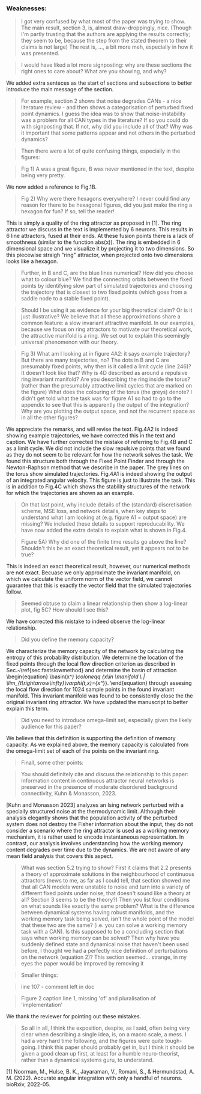 ### Weaknesses:

> I got very confused by what most of the paper was trying to show. The main result, section 3, is, almost draw-droppingly, nice. (Though I'm partly trusting that the authors are applying the results correctly; they seem to be, because the step from the stated theorem to their claims is not large) The rest is, ..., a bit more meh, especially in how it was presented.
>

> I would have liked a lot more signposting: why are these sections the right ones  to care about? What are you showing, and why?
>

We added extra senteces as the start of sections and subsections to better introduce the main message of the section.


> For example, section 2 shows that noise degrades CANs - a nice
literature review - and then shows a categorisation of perturbed fixed
point dynamics. I guess the idea was to show that noise-instability was a
 problem for all CAN types in the literature? If so you could do with
signposting that. If not, why did you include all of that? Why was it
important that some patterns appear and not others in the perturbed
dynamics?
>

> Then there were a lot of quite confusing things, especially in the figures:
>

> Fig 1) A was a great figure, B was never mentioned in the text, despite being very pretty.

We now added a reference to Fig.1B.

> Fig 2) Why were there hexagons everywhere? I never could find any
reason for there to be hexagonal figures, did you just make the ring a hexagon for fun? If so, tell the reader!

This is simply a quality of the ring attractor as proposed in [1]. The ring attractor we discuss in the text is implemented by 6 neurons. This results in 6 line attractors, fused at their ends. 
At these fusion points there is a lack of smoothness (similar to the function abs(x)).
The ring is embedded in 6 dimensional space and we visualize it by projecting it to two dimensions.
So this piecewise straigh "ring" attractor, when projected onto two dimensions looks like a hexagon.


> Further, in B and C, are the blue lines numerical? How did you choose what to colour blue?
We find the connecting orbits between the fixed points by identifying slow part of simulated trajectories and choosing the trajectory that is closest to two fixed points (which goes from a saddle node to a stable fixed point).

> Should I be using it as evidence for your big theoretical claim? Or is it just illustrative?
We believe that all these approximations share a common feature: a slow invariant attractive manifold.
In our examples, because we focus on ring attractors to motivate our theoretical work, the attractive manifold is a ring.
We set out to explain this seemingly universal phenomenon with our theory.


> Fig 3) What am I looking at in figure 4A2: it says example
trajectory? But there are many trajectories, no? The dots in B and C are
 presumably fixed points, why then is it called a limit cycle (line
246)? It doesn't look like that? Why is 4D described as around a
repulsive ring invariant manifold? Are you describing the ring inside
the torus? (rather than the presumably attractive limit cycles that are
marked on the figure) What does the colouring of the torus (the greys)
denote? I didn't get told what the task was for figure A1 so had to go
to the appendix to see that this is apparently the output of the
integration? Why are you plotting the output space, and not the
recurrent space as in all the other figures?

We appreciate the remarks, and will revise the text.
Fig.4A2 is indeed showing example trajectories, we have corrected this in the text and caption.
We have further corrected the mistake of referring to Fig.4B and C as a limit cycle.
We did not include the slow repulsive points that we found as they do not seem to be relevant for how the network solves the task.
We found this structure both through the Fixed Point Finder and through the Newton-Raphson method that we describe in the paper.
The grey lines on the torus show simulated trajectories. 
Fig.4A1 is indeed showing the output of an integrated angular velocity.
This figure is just to illustrate the task. This is in addition to Fig.4C which shows the stability structures of the network for which the trajectories are shown as an example.


> On that last point, why include details of the (standard)
discretisation scheme, MSE loss, and network details, when key steps to
understand what I am looking at (e.g. figure A1 = output space) are
missing?
We included these details to support reproducability.
We have now added the extra details to explain what is shown in Fig.4.

> Figure 5A) Why did one of the finite time results go above the line?
Shouldn't this be an exact theoretical result, yet it appears not to be true?

This is indeed an exact theoretical result, however, our numerical methods are not exact.
Becuase we only approximate the invariant manifold, on which we calculate the uniform norm of the vector field, we cannot guarantee that this is exactly the vector field that the simulated trajectories follow.


> Seemed obtuse to claim a linear relationship then show a log-linear plot, fig 5C? How should I see this?

We have corrected this mistake to indeed observe the log-linear relationship.


> Did you define the memory capacity?

We characterize the memory capacity of the network by calculating the entropy of this probability distribution.
We determine the location of the fixed points through the local flow direction criterion as described in Sec.~\ref{sec:fastslowmethod}
and determine the basin of attraction
\begin{equation}
\basin(x^*) \coloneqq \{x\in \manifold \ | \lim_{t\rightarrow\infty}\varphi(t,x)=\{x^*\}\}.
\end{equation}
through assesing the local flow direction for 1024 sample points in the found invariant manifold.
This invariant manifold was found to be consistently close the the original invariant ring attractor.
We have updated the manuscript to better explain this term.

> Did you need to introduce omega-limit set, especially given the likely audience for this paper?

We believe that this definition is supporting the definition of memory capacity.
As we explained above, the memory capacity is calculated from the omega-limit set of each of the points on the invariant ring.

> Finall, some other points:
>

> You should definitely cite and discuss the relationship to this
paper: Information content in continuous attractor neural networks is
preserved in the presence of moderate disordered background
connectivity, Kuhn & Monasson, 2023.
>

[Kuhn and Monasson 2023] analyzes an Ising network perturbed with a specially structured noise at the thermodynamic limit.
Although their analysis elegantly shows that the population activity of the perturbed system does not destroy the Fisher information about the input, they do not consider a scenario where the ring attractor is used as a working memory mechanism, it is rather used to encode instantaneous representation. In contrast, our analysis involves understanding how the working memory content degrades over time due to the dynamics. We are not aware of any mean field analysis that covers this aspect.


> What was section 5.2 trying to show? First it claims that 2.2
presents a theory of approximate solutions in the neighbourhood of
continuous attractors (news to me, as far as I could tell, that section
showed me that all CAN models were unstable to noise and turn into a
variety of different fixed points under noise, that doesn't sound like a
 theory at all? Section 3 seems to be the theory?) Then you list four
conditions on what sounds like exactly the same problem? What is the
difference between dynamical systems having robust manifolds, and the
working memory task being solved, isn't the whole point of the model
that these two are the same? (i.e. you can solve a working memory task
with a CAN). Is this supposed to be a concluding section that says when
working memory can be solved? Then why have you suddenly defined state
and dynamical noise that haven't been used before, I thought we had a
perfectly nice definition of perturbations on the network (equation 2)?
This section seemed... strange, in my eyes the paper would be improved
by removing it
>

> Smaller things:
>

> line 107 - comment left in doc
>

> Figure 2 caption line 1, missing 'of' and pluralisation of 'implementation'
>

We thank the reviewer for pointing out these mistakes.


> So all in all, I think the exposition, despite, as I said, often
being very clear when describing a single idea, is, on a macro scale, a
mess. I had a very hard time following, and the figures were quite
tough-going. I think this paper should probably get in, but I think it
should be given a good clean up first, at least for a humble
neuro-theorist, rather than a dynamical systems guru, to understand.







[1] Noorman, M., Hulse, B. K., Jayaraman, V., Romani, S., & Hermundstad, A. M. (2022). Accurate angular integration with only a handful of neurons. bioRxiv, 2022-05.